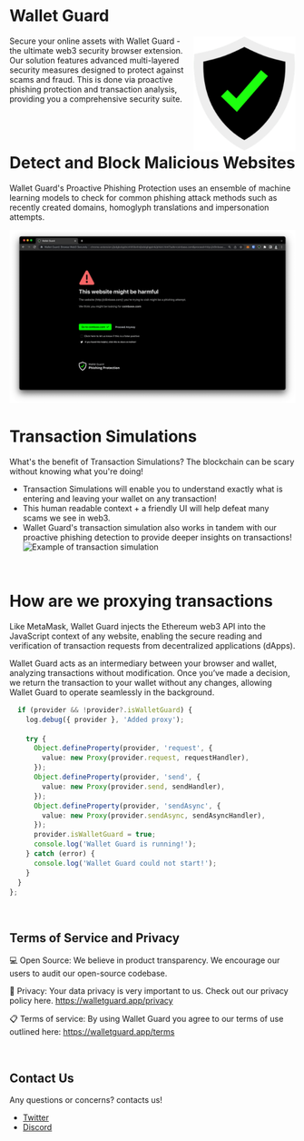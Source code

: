 # Wallet Guard

<img src="public/images/wg_logos/Logo-Large-Transparent.png"  width="180px" alt="Wallet Guard logo" align="right">

Secure your online assets with Wallet Guard - the ultimate web3 security browser extension. Our solution features advanced multi-layered security measures designed to protect against scams and fraud. This is done via proactive phishing protection and transaction analysis, providing you a comprehensive security suite.

<br>
<br>

# Detect and Block Malicious Websites

Wallet Guard's Proactive Phishing Protection uses an ensemble of machine learning models to check for common phishing attack methods such as recently created domains, homoglyph translations and impersonation attempts.

<img src="public/images/wg_logos/phishing-screen.png" alt="Wallet Guard logo">

<br>

# Transaction Simulations

What's the benefit of Transaction Simulations?
The blockchain can be scary without knowing what you're doing!

- Transaction Simulations will enable you to understand exactly what is entering and leaving your wallet on any transaction!
- This human readable context + a friendly UI will help defeat many scams we see in web3.
- Wallet Guard's transaction simulation also works in tandem with our proactive phishing detection to provide deeper insights on transactions!
  <img src="https://cdn.walletguard.app/extension-assets/SimulationExample.gif" alt="Example of transaction simulation">

<br>

# How are we proxying transactions

Like MetaMask, Wallet Guard injects the Ethereum web3 API into the JavaScript context of any website, enabling the secure reading and verification of transaction requests from decentralized applications (dApps).

Wallet Guard acts as an intermediary between your browser and wallet, analyzing transactions without modification. Once you’ve made a decision, we return the transaction to your wallet without any changes, allowing Wallet Guard to operate seamlessly in the background.

```typescript
  if (provider && !provider?.isWalletGuard) {
    log.debug({ provider }, 'Added proxy');

    try {
      Object.defineProperty(provider, 'request', {
        value: new Proxy(provider.request, requestHandler),
      });
      Object.defineProperty(provider, 'send', {
        value: new Proxy(provider.send, sendHandler),
      });
      Object.defineProperty(provider, 'sendAsync', {
        value: new Proxy(provider.sendAsync, sendAsyncHandler),
      });
      provider.isWalletGuard = true;
      console.log('Wallet Guard is running!');
    } catch (error) {
      console.log('Wallet Guard could not start!');
    }
  }
};

```

<br>

## Terms of Service and Privacy

💻 Open Source: We believe in product transparency. We encourage our users to audit our open-source codebase.

📄 Privacy: Your data privacy is very important to us. Check out our privacy policy here. https://walletguard.app/privacy

📋 Terms of service: By using Wallet Guard you agree to our terms of use outlined here: https://walletguard.app/terms

<br>

## Contact Us

Any questions or concerns? contacts us!

- [Twitter](https://twitter.com/wallet_guard)
- [Discord](http://discord.gg/cM8USCesnd)
